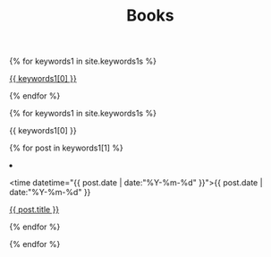 ﻿---
layout: page
title: Books
description: "我的阅读记录"  
header-img: "img/semantic.jpg" 
---

<div id='keywords1_cloud'>

{% for keywords1 in site.keywords1s %}

<a href="#{{ keywords1[0] }}" title="{{ keywords1[0] }}" rel="{{ keywords1[1].size }}">{{ keywords1[0] }}</a>

{% endfor %}

</div>

<!-- 标签列表 -->

{% for keywords1 in site.keywords1s %}

<div class="one-keywords1-list">

<span class="fa fa-keywords1 listing-seperator" id="{{ keywords1[0] }}">

<span class="keywords1-text">{{ keywords1[0] }}</span>

</span>

{% for post in keywords1[1] %}

  <li class="listing-item">

  <time datetime="{{ post.date | date:"%Y-%m-%d" }}">{{ post.date | date:"%Y-%m-%d" }}</time>

  <a href="{{ post.url }}" title="{{ post.title }}">{{ post.title }}</a>

  </li>

{% endfor %}

{% endfor %}








